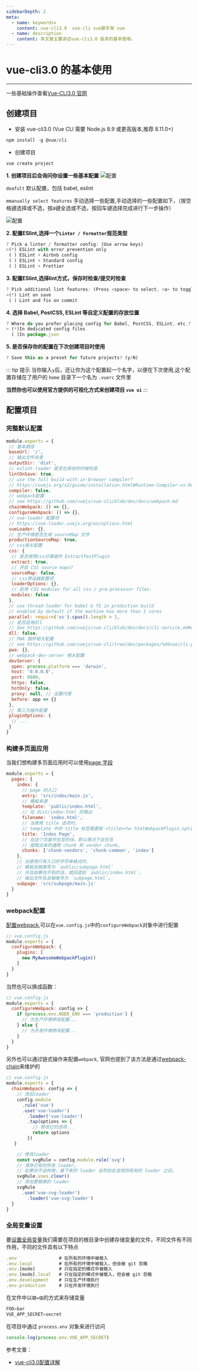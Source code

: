 ```yaml
---
sidebarDepth: 2
meta:
  - name: keywordsv
    content: vue-cli3.0  vue-cli vue脚手架 vue
  - name: description
    content: 本文章主要讲述vue-cli3.0 版本的基本使用。
---
```


# vue-cli3.0 的基本使用

---

一些基础操作查看[Vue-CLI3.0 官网](https://cli.vuejs.org/zh/guide/)

## 创建项目

- 安装 vue-cli3.0 (Vue CLI 需要 Node.js 8.9 或更高版本,推荐 8.11.0+)

```js
npm install -g @vue/cli
```

- 创建项目

```js
vue create project
```
**1. 创建项目后会询问你设置一些基本配置**
![配置](https://cli.vuejs.org/cli-new-project.png)

`deafult` 默认配置，包括 babel, eslint

`mmanually select features` 手动选择一些配置,手动选择的一些配置如下，（按空格键选择或不选，按a键全选或不选，按回车键选择完成进行下一步操作）

![配置](https://cli.vuejs.org/cli-select-features.png)



**2. 配置ESlint,选择一个`Linter / Formatter`规范类型**


```js
? Pick a linter / formatter config: (Use arrow keys)
>(*) ESLint with error prevention only
 ( ) ESLint + Airbnb config
 ( ) ESLint + Standard config
 ( ) ESLint + Prettier
```

**3. 配置ESlint,选择lint方式，保存时检查/提交时检查**

```js
? Pick additional lint features: (Press <space> to select, <a> to toggle all, <i> to invert selection)
>(*) Lint on save
 ( ) Lint and fix on commit
```

**4. 选择 Babel, PostCSS, ESLint 等自定义配置的存放位置**

```js
? Where do you prefer placing config for Babel, PostCSS, ESLint, etc.? (Use arrow keys)
> (*)In dedicated config files
  ( )In package.json
```

**5. 是否保存你的配置在下次创建项目时使用**

```js
? Save this as a preset for future projects? (y/N)
```

::: tip 提示
当你输入`y`后，还让你为这个配置起一个名字，以便在下次使用,这个配置存储在了用户的 `home` 目录下一个名为 `.vuerc` 文件里

**当然你也可以使用官方提供的可视化方式来创建项目 `vue ui`**
:::


## 配置项目

### 完整默认配置

```js
module.exports = {
 // 基本路径
 baseUrl: '/',
 // 输出文件目录
 outputDir: 'dist',
 // eslint-loader 是否在保存的时候检查
 lintOnSave: true,
 // use the full build with in-browser compiler?
 // https://vuejs.org/v2/guide/installation.html#Runtime-Compiler-vs-Runtime-only
 compiler: false,
 // webpack配置
 // see https://github.com/vuejs/vue-cli/blob/dev/docs/webpack.md
 chainWebpack: () => {},
 configureWebpack: () => {},
 // vue-loader 配置项
 // https://vue-loader.vuejs.org/en/options.html
 vueLoader: {},
 // 生产环境是否生成 sourceMap 文件
 productionSourceMap: true,
 // css相关配置
 css: {
  // 是否使用css分离插件 ExtractTextPlugin
  extract: true,
  // 开启 CSS source maps?
  sourceMap: false,
  // css预设器配置项
  loaderOptions: {},
  // 启用 CSS modules for all css / pre-processor files.
  modules: false
 },
 // use thread-loader for babel & TS in production build
 // enabled by default if the machine has more than 1 cores
 parallel: require('os').cpus().length > 1,
 // 是否启用dll
 // See https://github.com/vuejs/vue-cli/blob/dev/docs/cli-service.md#dll-mode
 dll: false,
 // PWA 插件相关配置
 // see https://github.com/vuejs/vue-cli/tree/dev/packages/%40vue/cli-plugin-pwa
 pwa: {},
 // webpack-dev-server 相关配置
 devServer: {
  open: process.platform === 'darwin',
  host: '0.0.0.0',
  port: 8080,
  https: false,
  hotOnly: false,
  proxy: null, // 设置代理
  before: app => {}
 },
 // 第三方插件配置
 pluginOptions: {
  // ...
 }
}
```

### 构建多页面应用

当我们想构建多页面应用时可以使用[page 字段](https://cli.vuejs.org/zh/config/#pages)

```js
module.exports = {
  pages: {
    index: {
      // page 的入口
      entry: 'src/index/main.js',
      // 模板来源
      template: 'public/index.html',
      // 在 dist/index.html 的输出
      filename: 'index.html',
      // 当使用 title 选项时，
      // template 中的 title 标签需要是 <title><%= htmlWebpackPlugin.options.title %></title>
      title: 'Index Page',
      // 在这个页面中包含的块，默认情况下会包含
      // 提取出来的通用 chunk 和 vendor chunk。
      chunks: ['chunk-vendors', 'chunk-common', 'index']
    },
    // 当使用只有入口的字符串格式时，
    // 模板会被推导为 `public/subpage.html`
    // 并且如果找不到的话，就回退到 `public/index.html`。
    // 输出文件名会被推导为 `subpage.html`。
    subpage: 'src/subpage/main.js'
  }
}
```

### webpack配置

[配置webpack](https://cli.vuejs.org/zh/guide/webpack.html#webpack-%E7%9B%B8%E5%85%B3),可以在`vue.config.js`中的`configureWebpack`对象中进行配置

```js
// vue.config.js
module.exports = {
  configureWebpack: {
    plugins: [
      new MyAwesomeWebpackPlugin()
    ]
  }
}
```
当然也可以换成函数：

```js
// vue.config.js
module.exports = {
  configureWebpack: config => {
    if (process.env.NODE_ENV === 'production') {
      // 为生产环境修改配置...
    } else {
      // 为开发环境修改配置...
    }
  }
}
```
另外也可以通过链式操作来配置`webpack`, 官网也提到了该方法是通过[webpack-chain](https://github.com/neutrinojs/webpack-chain)来维护的


```js
// vue.config.js
module.exports = {
  chainWebpack: config => {
    // 添加loader
    config.module
      .rule('vue')
      .use('vue-loader')
        .loader('vue-loader')
        .tap(options => {
          // 修改它的选项...
          return options
        })
   }

    // 修改loader
    const svgRule = config.module.rule('svg')
    // 清除已有的所有 loader。
    // 如果你不这样做，接下来的 loader 会附加在该规则现有的 loader 之后。
    svgRule.uses.clear()
    // 添加要替换的 loader
    svgRule
      .use('vue-svg-loader')
        .loader('vue-svg-loader')
  }
}
```


### 全局变量设置

要[设置全局变量](https://cli.vuejs.org/zh/guide/mode-and-env.html#%E6%A8%A1%E5%BC%8F)我们需要在项目的根目录中创建存储变量的文件，不同文件有不同作用，不同的文件具有以下特点

```js
.env                # 在所有的环境中被载入
.env.local          # 在所有的环境中被载入，但会被 git 忽略
.env.[mode]         # 只在指定的模式中被载入
.env.[mode].local   # 只在指定的模式中被载入，但会被 git 忽略
.env.development    # 只在生产环境执行
.env.production     # 只在开发环境执行
```

在文件中以`键=值`的方式来存储变量

```js
FOO=bar
VUE_APP_SECRET=secret
```
在项目中通过 `process.env` 对象来进行访问

```js
console.log(process.env.VUE_APP_SECRET)
```

参考文章：

- [vue-cli3.0配置详解](http://www.php.cn/js-tutorial-394518.html)